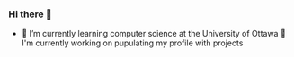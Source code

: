 ### Hi there 👋
- 🌱 I’m currently learning computer science at the University of Ottawa
   💬 I'm currently working on pupulating my profile with projects

<!--
**eelbe029/eelbe029** is a ✨ _special_ ✨ repository because its `README.md` (this file) appears on your GitHub profile.

Here are some ideas to get you started:

- 🌱 I’m currently learning computer science at the University of Ottawa
- 💬 I'm currently working on pupulating my profile with projects
-->
